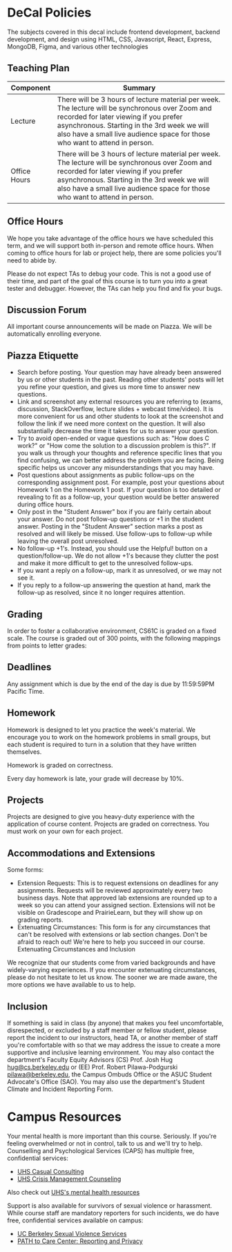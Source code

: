 # DeCal Policies

The subjects covered in this decal include frontend development, backend development, and design using HTML, CSS, Javascript, React, Express, MongoDB, Figma, and various other technologies


## Teaching Plan

| Component | Summary |
| ----------- | ----------- |
| Lecture   | There will be 3 hours of lecture material per week. The lecture will be synchronous over Zoom and recorded for later viewing if you prefer asynchronous. Starting in the 3rd week we will also have a small live audience space for those who want to attend in person.       |
| Office Hours   | There will be 3 hours of lecture material per week. The lecture will be synchronous over Zoom and recorded for later viewing if you prefer asynchronous. Starting in the 3rd week we will also have a small live audience space for those who want to attend in person.       |
	

## Office Hours
We hope you take advantage of the office hours we have scheduled this term, and we will support both in-person and remote office hours. When coming to office hours for lab or project help, there are some policies you'll need to abide by.

Please do not expect TAs to debug your code. This is not a good use of their time, and part of the goal of this course is to turn you into a great tester and debugger. However, the TAs can help you find and fix your bugs.

## Discussion Forum
All important course announcements will be made on Piazza. We will be automatically enrolling everyone.

## Piazza Etiquette
- Search before posting. Your question may have already been answered by us or other students in the past. Reading other students' posts will let you refine your question, and gives us more time to answer new questions.
- Link and screenshot any external resources you are referring to (exams, discussion, StackOverflow, lecture slides + webcast time/video). It is more convenient for us and other students to look at the screenshot and follow the link if we need more context on the question. It will also substantially decrease the time it takes for us to answer your question.
- Try to avoid open-ended or vague questions such as: "How does C work?" or "How come the solution to a discussion problem is this?". If you walk us through your thoughts and reference specific lines that you find confusing, we can better address the problem you are facing. Being specific helps us uncover any misunderstandings that you may have.
- Post questions about assignments as public follow-ups on the corresponding assignment post. For example, post your questions about Homework 1 on the Homework 1 post. If your question is too detailed or revealing to fit as a follow-up, your question would be better answered during office hours.
- Only post in the "Student Answer" box if you are fairly certain about your answer. Do not post follow-up questions or +1 in the student answer. Posting in the "Student Answer" section marks a post as resolved and will likely be missed. Use follow-ups to follow-up while leaving the overall post unresolved.
- No follow-up +1's. Instead, you should use the Helpful! button on a question/follow-up. We do not allow +1's because they clutter the post and make it more difficult to get to the unresolved follow-ups.
- If you want a reply on a follow-up, mark it as unresolved, or we may not see it.
- If you reply to a follow-up answering the question at hand, mark the follow-up as resolved, since it no longer requires attention.

## Grading
In order to foster a collaborative environment, CS61C is graded on a fixed scale. The course is graded out of 300 points, with the following mappings from points to letter grades:


## Deadlines
Any assignment which is due by the end of the day is due by 11:59:59PM Pacific Time.


## Homework
Homework is designed to let you practice the week's material. We encourage you to work on the homework problems in small groups, but each student is required to turn in a solution that they have written themselves.

Homework is graded on correctness.

Every day homework is late, your grade will decrease by 10%.

## Projects
Projects are designed to give you heavy-duty experience with the application of course content. Projects are graded on correctness. You must work on your own for each project.

## Accommodations and Extensions
Some forms:

- Extension Requests: This is to request extensions on deadlines for any assignments. Requests will be reviewed approximately every two business days. Note that approved lab extensions are rounded up to a week so you can attend your assigned section. Extensions will not be visible on Gradescope and PrairieLearn, but they will show up on grading reports.
- Extenuating Circumstances: This form is for any circumstances that can't be resolved with extensions or lab section changes. Don't be afraid to reach out! We're here to help you succeed in our course.
Extenuating Circumstances and Inclusion

We recognize that our students come from varied backgrounds and have widely-varying experiences. If you encounter extenuating circumstances, please do not hesitate to let us know. The sooner we are made aware, the more options we have available to us to help.

## Inclusion
If something is said in class (by anyone) that makes you feel uncomfortable, disrespected, or excluded by a staff member or fellow student, please report the incident to our instructors, head TA, or another member of staff you're comfortable with so that we may address the issue to create a more supportive and inclusive learning environment. You may also contact the department's Faculty Equity Advisors (CS) Prof. Josh Hug hug@cs.berkeley.edu or (EE) Prof. Robert Pilawa-Podgurski pilawa@berkeley.edu, the Campus Ombuds Office or the ASUC Student Advocate's Office (SAO). You may also use the department's Student Climate and Incident Reporting Form.


# Campus Resources
Your mental health is more important than this course. Seriously. If you're feeling overwhelmed or not in control, talk to us and we'll try to help. Counselling and Psychological Services (CAPS) has multiple free, confidential services:

- [UHS Casual Consulting](https://uhs.berkeley.edu/counseling/lets-talk)
- [UHS Crisis Management Counseling](https://uhs.berkeley.edu/counseling/urgent)

Also check out [UHS's mental health resources](https://uhs.berkeley.edu/health-topics/mental-health)

Support is also available for survivors of sexual violence or harassment. While course staff are mandatory reporters for such incidents, we do have free, confidential services available on campus:

- [UC Berkeley Sexual Violence Services](https://svsh.berkeley.edu/)
- [PATH to Care Center: Reporting and Privacy](https://survivorsupport.berkeley.edu/Confidential-Resources-Anonymous-Reporting-and-Privacy)
